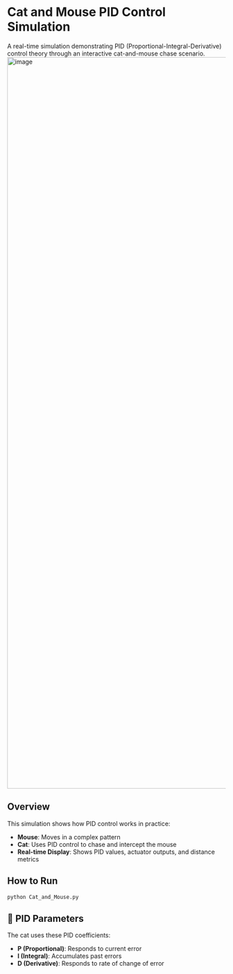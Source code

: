 # Cat and Mouse PID Control Simulation

A real-time simulation demonstrating PID (Proportional-Integral-Derivative) control theory through an interactive cat-and-mouse chase scenario.
<img width="1984" height="1686" alt="image" src="https://github.com/user-attachments/assets/7f411968-4d4b-435a-8bc0-9b48243219c4" />

## Overview

This simulation shows how PID control works in practice:
- **Mouse**: Moves in a complex pattern
- **Cat**: Uses PID control to chase and intercept the mouse
- **Real-time Display**: Shows PID values, actuator outputs, and distance metrics

## How to Run

```bash
python Cat_and_Mouse.py
```

## 🔧 PID Parameters

The cat uses these PID coefficients:
- **P (Proportional)**: Responds to current error
- **I (Integral)**: Accumulates past errors
- **D (Derivative)**: Responds to rate of change of error
